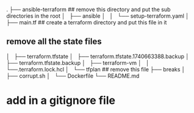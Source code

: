 .
├── ansible-terraform ## remove this directory and put the sub directories in the root
│   ├── ansible
│   │   └── setup-terraform.yaml
│   ├── main.tf ## create a terraform directory and put this file in it
## remove all the state files
│   ├── terraform.tfstate
│   ├── terraform.tfstate.1740663388.backup
│   ├── terraform.tfstate.backup
│   ├── terraform-vm
│   │   └──.terraform.lock.hcl
│   └── tfplan ## remove this file
├── breaks
│   ├── corrupt.sh
│   └── Dockerfile
└── README.md

# add in a gitignore file

